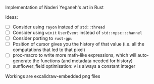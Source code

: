 Implementation of Naderi Yeganeh's art in Rust

Ideas:

- [ ] Consider using `rayon` instead of `std::thread`
- [ ] Consider using `winit` `UserEvent` instead of `std::mpsc::channel`
- [ ] Consider porting to `rust-gpu`
- [ ] Position of cursor gives you the history of that value (i.e. all the computations that led to that pixel)
- [ ] proc-macro to write more math-like expressions, which will auto-generate the functions (and metadata needed for history)
- [ ] sunflower_field optimisation: v is always a constant integer

Workings are excalidraw-embedded png files
